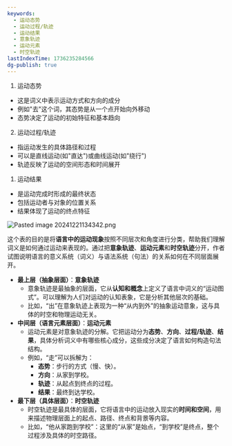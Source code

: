 ```yaml
---
keywords:
  - 运动态势
  - 运动过程/轨迹
  - 运动结果
  - 意象轨迹
  - 运动元素
  - 时空轨迹
lastIndexTime: 1736235284566
dg-publish: true
---
```

1. 运动态势
- 这是词义中表示运动方式和方向的成分
- 例如"去"这个词，其态势是从一个点开始向外移动
- 态势决定了运动的初始特征和基本趋向

2. 运动过程/轨迹
- 指运动发生的具体路径和过程
- 可以是直线运动(如"直达")或曲线运动(如"绕行")
- 轨迹反映了运动的空间形态和时间展开

1. 运动结果
- 是运动完成时形成的最终状态
- 包括运动者与对象的位置关系
- 结果体现了运动的终点特征


![Pasted image 20241221134342.png](/img/user/09%20settings/Z%20attachment/Pasted%20image%2020241221134342.png)

这个表的目的是将**语言中的运动现象**按照不同层次和角度进行分类，帮助我们理解词义是如何通过运动来表现的。通过把**意象轨迹**、**运动元素**和**时空轨迹**分开，作者试图说明语言的意义系统（词义）与语法系统（句法）的关系如何在不同层面展开。

- **最上层（抽象层面）**：**意象轨迹**
    - 意象轨迹是最抽象的层面，它从**认知和概念**上定义了语言中词义的“运动图式”。可以理解为人们对运动的认知表象，它是分析其他层次的基础。
    - 比如，“出”在意象轨迹上表现为一种“从内到外”的抽象运动意象，这与具体的时空和物理运动无关。
- **中间层（语言元素层面）**：**运动元素**
    - 运动元素是对意象轨迹的分解。它把运动分为**态势**、**方向**、**过程/轨迹**、**结果**，具体分析词义中有哪些核心成分，这些成分决定了语言如何构造句法结构。
    - 例如，“走”可以拆解为：
        - **态势**：步行的方式（慢、快）。
        - **方向**：从家到学校。
        - **轨迹**：从起点到终点的过程。
        - **结果**：最终到达学校。
- **最下层（具体层面）**：**时空轨迹**
    - 时空轨迹是最具体的层面，它将语言中的运动放入现实的**时间和空间**，用来描述物理层面上的起点、路径、终点和背景等内容。
    - 比如，“他从家跑到学校”：这里的“从家”是始点，“到学校”是终点，整个过程涉及具体的时空路径。
